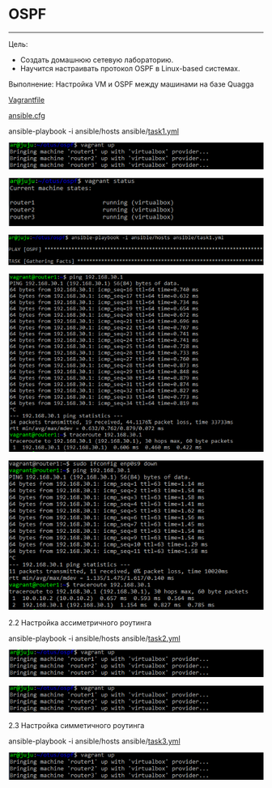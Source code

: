 # OSPF
___
Цель:
* Создать домашнюю сетевую лабораторию.
* Научится настраивать протокол OSPF в Linux-based системах.

Выполнение:
Настройка VM и OSPF между машинами на базе Quagga

<a href="https://github.com/Arkady-Moiseev/ospf/blob/main/Vagrantfile">Vagrantfile</a>

<a href="https://github.com/Arkady-Moiseev/ospf/blob/main/ansible/ansible.cfg">ansible.cfg</a>

ansible-playbook -i ansible/hosts ansible/<a href="https://github.com/Arkady-Moiseev/ospf/blob/main/ansible/task1.yml">task1.yml</a>

![img_1](https://github.com/Arkady-Moiseev/ospf/blob/main/images/1.PNG)

![img_2](https://github.com/Arkady-Moiseev/ospf/blob/main/images/2.PNG)

![img_3](https://github.com/Arkady-Moiseev/ospf/blob/main/images/3.PNG)

![img_4](https://github.com/Arkady-Moiseev/ospf/blob/main/images/4.PNG)

![img_5](https://github.com/Arkady-Moiseev/ospf/blob/main/images/5.PNG)

2.2 Настройка ассиметричного роутинга

ansible-playbook -i ansible/hosts ansible/<a href="https://github.com/Arkady-Moiseev/ospf/blob/main/ansible/task3.yml">task2.yml</a>

![img_1](https://github.com/Arkady-Moiseev/ospf/blob/main/images/1.PNG)

![img_1](https://github.com/Arkady-Moiseev/ospf/blob/main/images/1.PNG)

2.3 Настройка симметичного роутинга

ansible-playbook -i ansible/hosts ansible/<a href="https://github.com/Arkady-Moiseev/ospf/blob/main/ansible/task3.yml">task3.yml</a>

![img_1](https://github.com/Arkady-Moiseev/ospf/blob/main/images/1.PNG)
